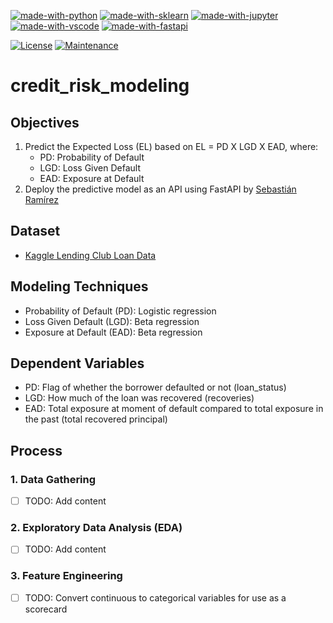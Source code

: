 [![made-with-python](https://img.shields.io/badge/Built%20with-Python-1f425f.svg)](https://www.python.org/)
[![made-with-sklearn](https://img.shields.io/badge/Built%20with-sklearn-1f425f.svg)](https://scikit-learn.org/)
[![made-with-jupyter](https://img.shields.io/badge/Built%20with-Jupyter-1f425f.svg)](https://jupyter.org/)
[![made-with-vscode](https://img.shields.io/badge/Built%20with-VS%20Code-1f425f.svg)](https://code.visualstudio.com/)
[![made-with-fastapi](https://img.shields.io/badge/Built%20with-FastAPI-1f425f.svg)](https://fastapi.tiangolo.com/)

[![License](https://img.shields.io/badge/License-Apache%202.0-blue.svg)](https://opensource.org/licenses/Apache-2.0)
[![Maintenance](https://img.shields.io/badge/Maintained%3F-yes-green.svg)](https://github.com/ai-portfolio/credit_risk_modeling/graphs/commit-activity)

# credit_risk_modeling

## Objectives

1. Predict the Expected Loss (EL) based on EL = PD X LGD X EAD, where: 
    - PD: Probability of Default
    - LGD: Loss Given Default
    - EAD: Exposure at Default 
2. Deploy the predictive model as an API using FastAPI by [Sebastián Ramírez](https://fastapi.tiangolo.com/)

## Dataset

- [Kaggle Lending Club Loan Data]()

## Modeling Techniques

- Probability of Default (PD): Logistic regression
- Loss Given Default (LGD): Beta regression
- Exposure at Default (EAD): Beta regression

## Dependent Variables

- PD: Flag of whether the borrower defaulted or not (loan_status)
- LGD: How much of the loan was recovered (recoveries)
- EAD: Total exposure at moment of default compared to total exposure in the past (total recovered principal)

## Process

### 1. Data Gathering

- [ ] TODO: Add content

### 2. Exploratory Data Analysis (EDA)

- [ ] TODO: Add content

### 3. Feature Engineering

- [ ] TODO: Convert continuous to categorical variables for use as a scorecard

